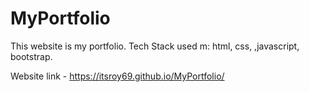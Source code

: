 # MyPortfolio


This website is my portfolio.
Tech Stack used m:  html, css, ,javascript, bootstrap.

Website link - https://itsroy69.github.io/MyPortfolio/

